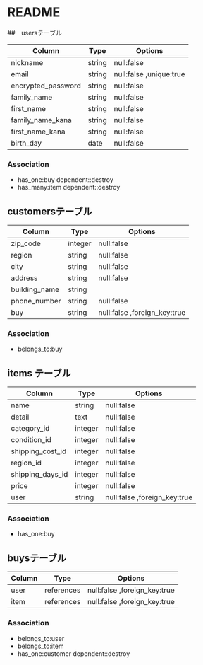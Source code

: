 # README

##　usersテーブル

| Column             | Type       | Options                 |
| ------------------ | ---------- | ----------------------- |
| nickname           | string     | null:false              |
| email              | string     | null:false ,unique:true |
| encrypted_password | string     | null:false              |
| family_name        | string     | null:false              |
| first_name         | string     | null:false              |
| family_name_kana   | string     | null:false              |
| first_name_kana    | string     | null:false              |
| birth_day          | date       | null:false              |

### Association
* has_one:buy  dependent::destroy
* has_many:item dependent::destroy





## customersテーブル
| Column             | Type       | Options                 |
| ------------------ | ---------- | ----------------------- |
| zip_code           | integer    | null:false              |
| region             | string     | null:false              |
| city               | string     | null:false              |
| address            | string     | null:false              |
| building_name      | string     |                         |
| phone_number       | string     | null:false              | 
| buy                | string     | null:false ,foreign_key:true |

### Association
* belongs_to:buy






## items テーブル
| Column             | Type       | Options                      |
| ------------------ | ---------- | ----------------------------  |
| name               | string     | null:false                    |
| detail             | text       | null:false                    |
| category_id        | integer    | null:false                    |
| condition_id       | integer    | null:false                    |
| shipping_cost_id   | integer    | null:false                    |
| region_id          | integer    | null:false                    |
| shipping_days_id   | integer    | null:false                    |
| price              | integer    | null:false                    |
| user               | string     | null:false ,foreign_key:true  |

### Association
* has_one:buy





## buysテーブル
| Column             | Type       | Options                      |
| ------------------ | ---------- | ----------------------------  |
| user               | references | null:false ,foreign_key:true |
| item               | references | null:false ,foreign_key:true |



### Association
* belongs_to:user  
* belongs_to:item 
* has_one:customer dependent::destroy








